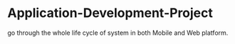# Application-Development-Project
go through the whole life cycle of system in both Mobile and Web platform. 
